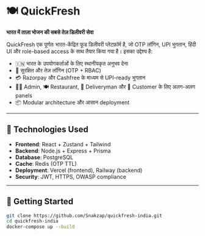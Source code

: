 # 🍽️ QuickFresh

**भारत में ताज़ा भोजन की सबसे तेज़ डिलीवरी सेवा**

QuickFresh एक पूर्णतः भारत-केंद्रित फूड डिलीवरी प्लेटफ़ॉर्म है, जो OTP लॉगिन, UPI भुगतान, हिंदी UI और role-based access के साथ तैयार किया गया है। इसका उद्देश्य है:

- 🇮🇳 भारत के उपयोगकर्ताओं के लिए स्थानीयकृत अनुभव देना  
- 🔐 सुरक्षित और तेज़ लॉगिन (OTP + RBAC)  
- 💳 Razorpay और Cashfree के माध्यम से UPI-ready भुगतान  
- 🧑‍💼 Admin, 🍽️ Restaurant, 🚚 Deliveryman और 🛒 Customer के लिए अलग-अलग panels  
- 📦 Modular architecture और आसान deployment

---

## 🔧 Technologies Used

- **Frontend**: React + Zustand + Tailwind  
- **Backend**: Node.js + Express + Prisma  
- **Database**: PostgreSQL  
- **Cache**: Redis (OTP TTL)  
- **Deployment**: Vercel (frontend), Railway (backend)  
- **Security**: JWT, HTTPS, OWASP compliance

---

## 🚀 Getting Started

```bash
git clone https://github.com/Snakzap/quickfresh-india.git
cd quickfresh-india
docker-compose up --build
